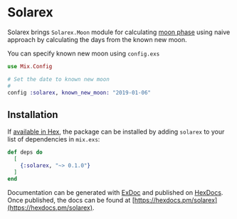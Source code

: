# Solarex

Solarex brings `Solarex.Moon` module for calculating [moon phase](https://en.wikipedia.org/wiki/Lunar_phase#Calculating_phase) using naive approach by calculating the days from the known new moon.

You can specify known new moon using `config.exs`

```elixir
use Mix.Config

# Set the date to known new moon
#
config :solarex, known_new_moon: "2019-01-06"
```

## Installation

If [available in Hex](https://hex.pm/docs/publish), the package can be installed
by adding `solarex` to your list of dependencies in `mix.exs`:

```elixir
def deps do
  [
    {:solarex, "~> 0.1.0"}
  ]
end
```

Documentation can be generated with [ExDoc](https://github.com/elixir-lang/ex_doc)
and published on [HexDocs](https://hexdocs.pm). Once published, the docs can
be found at [https://hexdocs.pm/solarex](https://hexdocs.pm/solarex).
